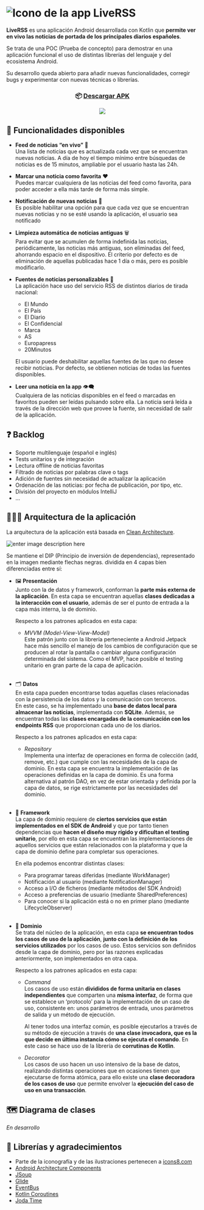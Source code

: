 <!DOCTYPE html>
<html>

<head>
  <meta charset="utf-8">
  <meta name="viewport" content="width=device-width, initial-scale=1.0">
  <title>LiveRSS</title>
  <link rel="stylesheet" href="https://stackedit.io/style.css" />
</head>

<body class="stackedit">
  <div class="stackedit__html"><h1 id="liverss"><img src="https://i.imgur.com/v1lLN3R.pngg" alt="Icono de la app"> LiveRSS</h1>
<p><strong>LiveRSS</strong> es una aplicación Android desarrollada con Kotlin que <strong>permite ver en vivo las noticias de portada de los principales diarios españoles</strong>.</p>
<p>Se trata de una POC (Prueba de concepto) para demostrar en una aplicación funcional el uso de distintas librerías del lenguaje y del ecosistema Android.</p>
<p>Su desarrollo queda abierto para añadir nuevas funcionalidades, corregir bugs y experimentar con nuevas técnicas o librerías.</p>
<h3 id="p-aligncenter📦-a-hrefliverss-debug.apkdescargar-apkap"><p align="center">📦 <a href="liverss-debug.apk">Descargar APK</a></p></h3>
<p align="center">
  <img src="demo.gif">
</p>
<h2 id="🎉-funcionalidades-disponibles">🎉 Funcionalidades disponibles</h2>
<ul>
<li>
<p><strong>Feed de noticias “en vivo”</strong> 📢<br>
Una lista de noticias que es actualizada cada vez que se encuentran nuevas noticias. A día de hoy el tiempo mínimo entre búsquedas de noticias es de 15 minutos, ampliable por el usuario hasta las 24h.</p>
</li>
<li>
<p><strong>Marcar una noticia como favorita</strong>  ❤️<br>
Puedes marcar cualquiera de las noticias del feed como favorita, para poder acceder a ella más tarde de forma más simple.</p>
</li>
<li>
<p><strong>Notificación de nuevas noticias</strong> 🔔<br>
Es posible habilitar una opción para que cada vez que se encuentran nuevas noticias y no se esté usando la aplicación, el usuario sea notificado</p>
</li>
<li>
<p><strong>Limpieza automática de noticias antiguas</strong> 🗑️<br>
Para evitar que se acumulen de forma indefinida las noticias, periódicamente, las noticias más antiguas, son eliminadas del feed, ahorrando espacio en el dispositivo. El criterio por defecto es de eliminación de aquellas publicadas hace 1 día o más, pero es posible modificarlo.</p>
</li>
<li>
<p><strong>Fuentes de noticias personalizables</strong> 📰<br>
La aplicación hace uso del servicio RSS de distintos diarios de tirada nacional:</p>
<ul>
<li>El Mundo</li>
<li>El País</li>
<li>El Diario</li>
<li>El Confidencial</li>
<li>Marca</li>
<li>AS</li>
<li>Europapress</li>
<li>20Minutos</li>
</ul>
<p>El usuario puede deshabilitar aquellas fuentes de las que no desee recibir noticias. Por defecto, se obtienen noticias de todas las fuentes disponibles.</p>
</li>
<li>
<p><strong>Leer una noticia en la app</strong> 👁️‍🗨️<br>
Cualquiera de las noticias disponibles en el feed o marcadas en favoritos pueden ser leídas pulsando sobre ella. La noticia será leída a través de la dirección web que provee la fuente, sin necesidad de salir de la aplicación.</p>
</li>
</ul>
<h2 id="❓-backlog">❓ Backlog</h2>
<ul>
<li>Soporte multilenguaje (español e inglés)</li>
<li>Tests unitarios y de integración</li>
<li>Lectura offline de noticias favoritas</li>
<li>Filtrado de noticias por palabras clave o tags</li>
<li>Adición de fuentes sin necesidad de actualizar la aplicación</li>
<li>Ordenación de las noticias: por fecha de publicación, por tipo, etc.</li>
<li>División del proyecto en módulos IntelliJ</li>
<li>…</li>
</ul>
<h2 id="📐👨‍💻-arquitectura-de-la-aplicación">📐👨‍💻 Arquitectura de la aplicación</h2>
<p>La arquitectura de la aplicación está basada en <a href="https://blog.cleancoder.com/uncle-bob/2012/08/13/the-clean-architecture.html">Clean Architecture</a>.</p>
<p><img src="https://blog.cleancoder.com/uncle-bob/images/2012-08-13-the-clean-architecture/CleanArchitecture.jpg" alt="enter image description here"></p>
<p>Se mantiene el DIP (Principio de inversión de dependencias), representado en la imagen mediante flechas negras. dividida en 4 capas bien diferenciadas entre sí:</p>
<ul>
<li>
<p>🖼️ <strong>Presentación</strong><br>
Junto con la de datos y framework, conforman la <strong>parte más externa de la aplicación</strong>. En esta capa se encuentran aquellas <strong>clases dedicadas a la interacción con el usuario</strong>, además de ser el punto de entrada a la capa más interna, la de dominio.</p>
<p>Respecto a los patrones aplicados en esta capa:</p>
<ul>
<li><em>MVVM (Model-View-View-Model)</em><br>
Este patrón junto con la librería perteneciente a Android Jetpack hace más sencillo el manejo de los cambios de configuración que se producen al rotar la pantalla o cambiar alguna configuración determinada del sistema. Como el MVP, hace posible el testing unitario en gran parte de la capa de aplicación.<br>
<br></li>
</ul>
</li>
<li>
<p>🗂️ <strong>Datos</strong><br>
En esta capa pueden encontrarse todas aquellas clases relacionadas con la persistencia de los datos y la comunicación con terceros.<br>
En este caso, se ha implementado una <strong>base de datos local para almacenar las noticias</strong>, implementada con <strong>SQLite</strong>. Además, se encuentran todas las <strong>clases encargadas de la comunicación con los endpoints RSS</strong> que proporcionan cada uno de los diarios.</p>
<p>Respecto a los patrones aplicados en esta capa:</p>
<ul>
<li><em>Repository</em><br>
Implementa una interfaz de operaciones en forma de colección (add, remove, etc.) que cumple con las necesidades de la capa de dominio. En esta capa se encuentra la implementación de las operaciones definidas en la capa de dominio. Es una forma alternativa al patrón DAO, en vez de estar orientada y definida por la capa de datos, se rige estrictamente por las necesidades del dominio.<br>
<br></li>
</ul>
</li>
<li>
<p>🔨 <strong>Framework</strong><br>
La capa de dominio requiere de <strong>ciertos servicios que están implementados en el SDK de Android</strong> y que por tanto tienen dependencias que <strong>hacen el diseño muy rígido y dificultan el testing unitario</strong>, por ello en esta capa se encuentran las implementaciones de aquellos servicios que están relacionados con la plataforma y que la capa de dominio define para completar sus operaciones.</p>
<p>En ella podemos encontrar distintas clases:</p>
<ul>
<li>Para programar tareas diferidas (mediante WorkManager)</li>
<li>Notificación al usuario (mediante NotificationManager)</li>
<li>Acceso a I/O de ficheros (mediante métodos del SDK Android)</li>
<li>Acceso a preferencias de usuario (mediante SharedPreferences)</li>
<li>Para conocer si la aplicación está o no en primer plano (mediante LifecycleObserver)<br>
<br></li>
</ul>
</li>
<li>
<p>🧠 <strong>Dominio</strong><br>
Se trata del núcleo de la aplicación, en esta capa <strong>se encuentran todos los casos de uso de la aplicación</strong>, <strong>junto con la definición de los servicios utilizados</strong> por los casos de uso. Estos servicios son definidos desde la capa de dominio, pero por las razones explicadas anteriormente, son implementados en otra capa.</p>
<p>Respecto a los patrones aplicados en esta capa:</p>
<ul>
<li>
<p><em>Command</em><br>
Los casos de uso están <strong>divididos de forma unitaria en clases independientes</strong> que comparten una <strong>misma interfaz</strong>, de forma que se establece un ‘protocolo’ para la implementación de un caso de uso, consistente en: unos parámetros de entrada, unos parámetros de salida y un método de ejecución.</p>
<p>Al tener todos una interfaz común, es posible ejecutarlos a través de su método de ejecución a través de <strong>una clase invocadora, que es la que decide en última instancia cómo se ejecuta el comando</strong>. En este caso se hace uso de la librería de <strong>corrutinas de Kotlin</strong>.</p>
</li>
<li>
<p><em>Decorator</em><br>
Los casos de uso hacen un uso intensivo de la base de datos, realizando distintas operaciones que en ocasiones tienen que ejecutarse de forma atómica, para ello existe una <strong>clase decoradora de los casos de uso</strong> que permite envolver la <strong>ejecución del caso de uso en una transacción</strong>.</p>
</li>
</ul>
</li>
</ul>
<h2 id="🗺️-diagrama-de-clases">🗺️ Diagrama de clases</h2>
<p><em>En desarrollo</em></p>
<h2 id="🙏-librerías-y-agradecimientos">🙏 Librerías y agradecimientos</h2>
<ul>
<li>Parte de la iconografía y de las ilustraciones pertenecen a <a href="http://icons8.com">icons8.com</a></li>
<li><a href="https://developer.android.com/topic/libraries/architecture">Android Architecture Components</a></li>
<li><a href="https://jsoup.org/">JSoup</a></li>
<li><a href="https://github.com/bumptech/glide">Glide</a></li>
<li><a href="http://greenrobot.org/eventbus/">EventBus</a></li>
<li><a href="https://github.com/Kotlin/kotlinx.coroutines">Kotlin Coroutines</a></li>
<li><a href="https://www.joda.org/joda-time/">Joda Time</a></li>
</ul>
</div>
</body>

</html>
